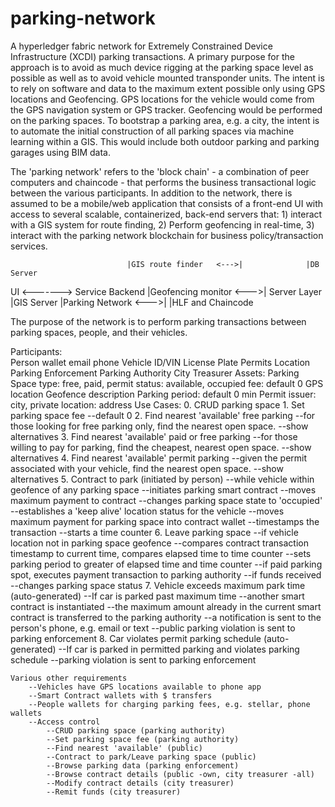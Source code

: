 # parking-network
A hyperledger fabric network for Extremely Constrained Device Infrastructure (XCDI) parking transactions.  A primary purpose for the approach is to avoid as much device rigging at the parking space level as possible as well as to avoid vehicle mounted transponder units.  The intent is to rely on software and data to the maximum extent possible only using GPS locations and Geofencing. GPS locations for the vehicle would come from the GPS navigation system or GPS tracker.  Geofencing would be performed on the parking spaces.  To bootstrap a parking area, e.g. a city, the intent is to automate the initial construction of all parking spaces via machine learning within a GIS.  This would include both outdoor parking and parking garages using BIM data. 

The 'parking network' refers to the 'block chain' - a combination of peer computers and chaincode - that performs the business transactional logic between the various participants.  In addition to the network, there is assumed to be a mobile/web application that consists of a front-end UI with access to several scalable, containerized, back-end servers that: 1) interact with a GIS system for route finding, 2) Perform geofencing in real-time, 3) interact with the parking network blockchain for business policy/transaction services.

                              |GIS route finder   <--->|              |DB Server
UI  <-------> Service Backend |Geofencing monitor <--->| Server Layer |GIS Server
                              |Parking Network    <--->|              |HLF and Chaincode 

The purpose of the network is to perform parking transactions between parking spaces, people, and their vehicles.

Participants:  
    Person
        wallet
        email
        phone
    Vehicle
        ID/VIN
        License Plate
        Permits
        Location 
    Parking Enforcement
    Parking Authority
    City Treasurer
Assets: 
    Parking Space
        type: free, paid, permit
        status: available, occupied
        fee: default 0
        GPS location
        Geofence description
        Parking period: default 0 min
    Permit
        issuer: city, private
        location: address
Use Cases:
    0. CRUD parking space
    1. Set parking space fee
        --default 0
    2. Find nearest 'available' free parking 
        --for those looking for free parking only, find the nearest open space.
        --show alternatives
    3. Find nearest 'available' paid or free parking
        --for those willing to pay for parking, find the cheapest, nearest open space.
        --show alternatives
    4. Find nearest 'available' permit parking
        --given the permit associated with your vehicle, find the nearest open space.
        --show alternatives
    5. Contract to park (initiated by person)
        --while vehicle within geofence of any parking space
            --initiates parking smart contract
            --moves maximum payment to contract
            --changes parking space state to 'occupied'
            --establishes a 'keep alive' location status for the vehicle
            --moves maximum payment for parking space into contract wallet
            --timestamps the transaction
            --starts a time counter
    6. Leave parking space
        --if vehicle location not in parking space geofence
            --compares contract transaction timestamp to current time, compares elapsed time to time counter
            --sets parking period to greater of elapsed time and time counter
            --if paid parking spot, executes payment transaction to parking authority
                --if funds received
                    --changes parking space status
    7. Vehicle exceeds maximum park time (auto-generated)
        --If car is parked past maximum time
            --another smart contract is instantiated
            --the maximum amount already in the current smart contract is transferred to the parking authority
            --a notification is sent to the person's phone, e.g. email or text
            --public parking violation is sent to parking enforcement
    8. Car violates permit parking schedule (auto-generated)
        --If car is parked in permitted parking and violates parking schedule
            --parking violation is sent to parking enforcement

    Various other requirements
        --Vehicles have GPS locations available to phone app
        --Smart Contract wallets with $ transfers
        --People wallets for charging parking fees, e.g. stellar, phone wallets
        --Access control
            --CRUD parking space (parking authority)
            --Set parking space fee (parking authority)
            --Find nearest 'available' (public)
            --Contract to park/Leave parking space (public)
            --Browse parking data (parking enforcement)
            --Browse contract details (public -own, city treasurer -all)
            --Modify contract details (city treasurer)
            --Remit funds (city treasurer)
        

